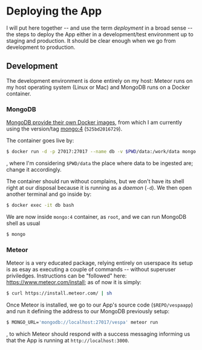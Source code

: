 # Deploying the App

I will put here together -- and use the term _deployment_ in a broad sense --
the steps to deploy the App either in a development/test environment up to
staging and production.
It should be clear enough when we go from development to production.

## Development

The development environment is done entirely on my host: Meteor runs on my host
operating system (Linux or Mac) and MongoDB runs on a Docker container.

### MongoDB

[MongoDB provide their own Docker images][mongo-docker], from which I am currently
using the version/tag [mongo:4] (`525bd2016729`).

The container goes live by:
```bash
$ docker run -d -p 27017:27017 --name db -v $PWD/data:/work/data mongo:4.0
```
, where I'm considering `$PWD/data` the place where data to be ingested are;
change it accordingly.

The container should run without complains, but we don't have its shell right
at our disposal because it is running as a _daemon_ (`-d`).
We then open another terminal and go inside by:
```bash
$ docker exec -it db bash
```

We are now inside `mongo:4` container, as `root`, and we can run MongoDB shell
as usual
```bash
$ mongo
```

### Meteor

Meteor is a very educated package, relying entirely on userspace its setup is
as esay as executing a couple of commands -- without superuser priviledges.
Instructions can be "followed" here: https://www.meteor.com/install; as of now
it is simply:
```bash
$ curl https://install.meteor.com/ | sh
```

Once Meteor is installed, we go to our App's source code (`$REPO/vespaapp`) and
run it defining the address to our MongoDB previously setup:
```bash
$ MONGO_URL='mongodb://localhost:27017/vespa' meteor run
```
, to which Meteor should respond with a success messaging informing us that the
App is running at `http://localhost:3000`.

[mongo-docker]: https://hub.docker.com/_/mongo
[mongo:4]: https://github.com/docker-library/mongo/blob/6e4f9aebd519141a0f8dffbdb2a9502e668c3bd7/4.0/Dockerfile
